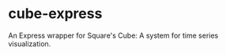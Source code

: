 cube-express
=============

An Express wrapper for Square's Cube: A system for time series visualization.
